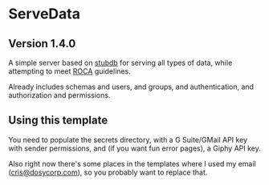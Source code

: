 # ServeData 


## Version 1.4.0

A simple server based on [stubdb](https://github.com/cris691/stubdb) for serving all types of data, while attempting to meet [ROCA](https://roca-style.org/) guidelines.

Already includes schemas and users, and groups, and authentication, and authorization and permissions. 


## Using this template

You need to populate the secrets directory, with a G Suite/GMail API key with sender permissions, and (if you want fun error pages), a Giphy API key.

Also right now there's some places in the templates where I used my email (cris@dosycorp.com), so you probably want to replace that.



